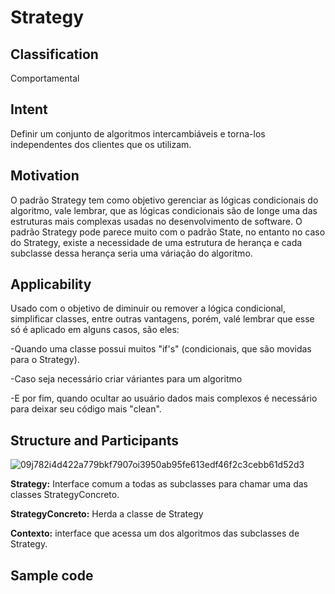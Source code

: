 # Strategy

## Classification
Comportamental

## Intent
Definir um conjunto de algoritmos intercambiáveis e torna-los independentes dos clientes que os utilizam. 

## Motivation
O padrão Strategy tem como objetivo gerenciar as lógicas condicionais do algoritmo, vale lembrar, que as lógicas condicionais são de longe uma das estruturas mais complexas usadas no desenvolvimento de software. O padrão Strategy pode parece muito com o padrão State, no entanto no caso do Strategy, existe a necessidade de uma estrutura de herança e cada subclasse dessa herança seria uma váriação do algoritmo.

## Applicability
Usado com o objetivo de diminuir ou remover a lógica condicional, simplificar classes, entre outras vantagens, porém, valé lembrar que esse só é aplicado em alguns casos, são eles:

-Quando uma classe possui muitos "if's" (condicionais, que são movidas para o Strategy).

-Caso seja necessário criar váriantes para um algoritmo

-E por fim, quando ocultar ao usuário dados mais complexos é necessário para deixar seu código mais "clean".

## Structure and Participants

![09j782i4d422a779bkf7907oi3950ab95fe613edf46f2c3cebb61d52d3](https://user-images.githubusercontent.com/71103252/99288245-131f2100-281a-11eb-8288-b06131d37921.jpg)

**Strategy:** Interface comum a todas as subclasses para chamar uma das classes StrategyConcreto.

**StrategyConcreto:** Herda a classe de Strategy

**Contexto:** interface que acessa um dos algoritmos das subclasses de Strategy.

## Sample code 


